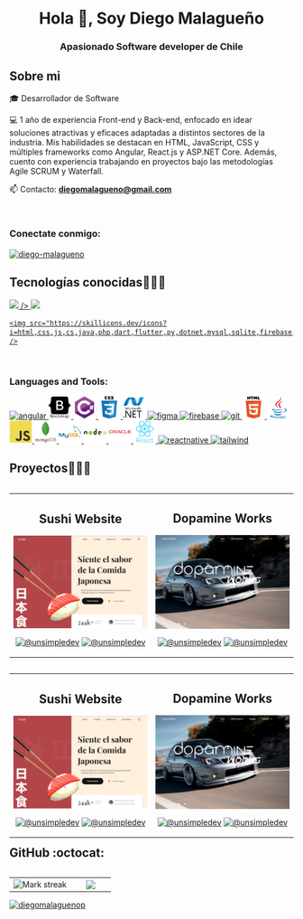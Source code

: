 <h1 align="center">Hola 👋, Soy Diego Malagueño</h1>
<h3 align="center">Apasionado Software developer de Chile</h3>

<h2>Sobre mi </h2>
<!--Intro start-->

<p align="left">
🎓 Desarrollador de Software

💻 1 año de experiencia Front-end y Back-end, enfocado en idear soluciones atractivas y eficaces adaptadas a distintos sectores de la industria. Mis habilidades se destacan en HTML, JavaScript, CSS y múltiples frameworks como Angular, React.js y ASP.NET Core. Además, cuento con experiencia trabajando en proyectos bajo las metodologías Agile SCRUM y Waterfall.

📫 Contacto: **diegomalagueno@gmail.com**
<!--Intro end-->
  </p>
<br>

<h3 align="left">Conectate conmigo:</h3>
<p align="left">
<a href="https://linkedin.com/in/diego-malagueno" target="blank"><img align="center" src="https://raw.githubusercontent.com/rahuldkjain/github-profile-readme-generator/master/src/images/icons/Social/linked-in-alt.svg" alt="diego-malagueno" height="30" width="40" /></a>
</p>

<h2 >Tecnologías conocidas👨🏻‍💻</h2>
<!--tech stack icons-->
<p align="left">
  <a href="https://skillicons.dev">
    <img src="https://skillicons.dev/icons?i=html,css,js,bootstrap,tailwind" <br/>  />
        <img src="https://skillicons.dev/icons?i=mongodb,css,js,bootstrap,tailwind" />

    <img src="https://skillicons.dev/icons?i=html,css,js,cs,java,php,dart,flutter,py,dotnet,mysql,sqlite,firebase,gtk,git,github,vscode=12" />
  </a>
</p>
<br>

<h3 align="left">Languages and Tools:</h3>
<p align="left"> <a href="https://angular.io" target="_blank" rel="noreferrer"> <img src="https://angular.io/assets/images/logos/angular/angular.svg" alt="angular" width="40" height="40"/> </a> <a href="https://getbootstrap.com" target="_blank" rel="noreferrer"> <img src="https://raw.githubusercontent.com/devicons/devicon/master/icons/bootstrap/bootstrap-plain-wordmark.svg" alt="bootstrap" width="40" height="40"/> </a> <a href="https://www.w3schools.com/cs/" target="_blank" rel="noreferrer"> <img src="https://raw.githubusercontent.com/devicons/devicon/master/icons/csharp/csharp-original.svg" alt="csharp" width="40" height="40"/> </a> <a href="https://www.w3schools.com/css/" target="_blank" rel="noreferrer"> <img src="https://raw.githubusercontent.com/devicons/devicon/master/icons/css3/css3-original-wordmark.svg" alt="css3" width="40" height="40"/> </a> <a href="https://dotnet.microsoft.com/" target="_blank" rel="noreferrer"> <img src="https://raw.githubusercontent.com/devicons/devicon/master/icons/dot-net/dot-net-original-wordmark.svg" alt="dotnet" width="40" height="40"/> </a> <a href="https://www.figma.com/" target="_blank" rel="noreferrer"> <img src="https://www.vectorlogo.zone/logos/figma/figma-icon.svg" alt="figma" width="40" height="40"/> </a> <a href="https://firebase.google.com/" target="_blank" rel="noreferrer"> <img src="https://www.vectorlogo.zone/logos/firebase/firebase-icon.svg" alt="firebase" width="40" height="40"/> </a> <a href="https://git-scm.com/" target="_blank" rel="noreferrer"> <img src="https://www.vectorlogo.zone/logos/git-scm/git-scm-icon.svg" alt="git" width="40" height="40"/> </a> <a href="https://www.w3.org/html/" target="_blank" rel="noreferrer"> <img src="https://raw.githubusercontent.com/devicons/devicon/master/icons/html5/html5-original-wordmark.svg" alt="html5" width="40" height="40"/> </a> <a href="https://www.java.com" target="_blank" rel="noreferrer"> <img src="https://raw.githubusercontent.com/devicons/devicon/master/icons/java/java-original.svg" alt="java" width="40" height="40"/> </a> <a href="https://developer.mozilla.org/en-US/docs/Web/JavaScript" target="_blank" rel="noreferrer"> <img src="https://raw.githubusercontent.com/devicons/devicon/master/icons/javascript/javascript-original.svg" alt="javascript" width="40" height="40"/> </a> <a href="https://www.mongodb.com/" target="_blank" rel="noreferrer"> <img src="https://raw.githubusercontent.com/devicons/devicon/master/icons/mongodb/mongodb-original-wordmark.svg" alt="mongodb" width="40" height="40"/> </a> <a href="https://www.mysql.com/" target="_blank" rel="noreferrer"> <img src="https://raw.githubusercontent.com/devicons/devicon/master/icons/mysql/mysql-original-wordmark.svg" alt="mysql" width="40" height="40"/> </a> <a href="https://nodejs.org" target="_blank" rel="noreferrer"> <img src="https://raw.githubusercontent.com/devicons/devicon/master/icons/nodejs/nodejs-original-wordmark.svg" alt="nodejs" width="40" height="40"/> </a> <a href="https://www.oracle.com/" target="_blank" rel="noreferrer"> <img src="https://raw.githubusercontent.com/devicons/devicon/master/icons/oracle/oracle-original.svg" alt="oracle" width="40" height="40"/> </a> <a href="https://reactjs.org/" target="_blank" rel="noreferrer"> <img src="https://raw.githubusercontent.com/devicons/devicon/master/icons/react/react-original-wordmark.svg" alt="react" width="40" height="40"/> </a> <a href="https://reactnative.dev/" target="_blank" rel="noreferrer"> <img src="https://reactnative.dev/img/header_logo.svg" alt="reactnative" width="40" height="40"/> </a> <a href="https://tailwindcss.com/" target="_blank" rel="noreferrer"> <img src="https://www.vectorlogo.zone/logos/tailwindcss/tailwindcss-icon.svg" alt="tailwind" width="40" height="40"/> </a> </p>

<!-------------------------->
<div id="proyectos">
<h2>Proyectos👨🏻‍💻</h2>

<table align="left" >
<tr border="none">
  <td width="45%" align="center">
    <p align="center">
      <h2>Sushi Website</h2>
     <a href="https://sushi-f43bf.web.app/" target="_blank" title="Go to Source">
        <img align="center" width=100% src="/Assets/Sushi.png"   alt="sushi" /></a>
      </p>
    <p align="center">
        <a href="https://sushi-f43bf.web.app/" target="blank"><img align="center" src="https://img.shields.io/badge/website-000000?style=for-the-badge&logo=About.me&logoColor=white" alt="@unsimpledev"  /></a>
      <a href="https://github.com/diegomalaguenop/Sushi-Web" target="blank"><img align="center" src="https://img.shields.io/badge/GitHub-100000?style=for-the-badge&logo=github&logoColor=white" alt="@unsimpledev" /></a>
    </p>       
</td>
  <td width="45%" align="center">
    <p align="center">
      <h2>Dopamine Works</h2>
     <a href="https://dopamine-works.web.app/" target="_blank" title="Go to Source">
        <img align="center" width=100% src="/Assets/Dopamine.png"   alt="dopamine" /></a>
      </p>
    <p align="center">
        <a href="https://dopamine-works.web.app/" target="blank"><img align="center" src="https://img.shields.io/badge/website-000000?style=for-the-badge&logo=About.me&logoColor=white" alt="@unsimpledev"  /></a>
      <a href="https://github.com/diegomalaguenop/Dopamine" target="blank"><img align="center" src="https://img.shields.io/badge/GitHub-100000?style=for-the-badge&logo=github&logoColor=white" alt="@unsimpledev" /></a>
    </p>       
</td>
  

  
</tr>
</table>

<table align="left" >
<tr border="none">
  <td width="45%" align="center">
    <p align="center">
      <h2>Sushi Website</h2>
     <a href="https://sushi-f43bf.web.app/" target="_blank" title="Go to Source">
        <img align="center" width=100% src="/Assets/Sushi.png"   alt="sushi" /></a>
      </p>
    <p align="center">
        <a href="https://sushi-f43bf.web.app/" target="blank"><img align="center" src="https://img.shields.io/badge/website-000000?style=for-the-badge&logo=About.me&logoColor=white" alt="@unsimpledev"  /></a>
      <a href="https://github.com/diegomalaguenop/Sushi-Web" target="blank"><img align="center" src="https://img.shields.io/badge/GitHub-100000?style=for-the-badge&logo=github&logoColor=white" alt="@unsimpledev" /></a>
    </p>       
</td>
  <td width="45%" align="center">
    <p align="center">
      <h2>Dopamine Works</h2>
     <a href="https://dopamine-works.web.app/" target="_blank" title="Go to Source">
        <img align="center" width=100% src="/Assets/Dopamine.png"   alt="dopamine" /></a>
      </p>
    <p align="center">
        <a href="https://dopamine-works.web.app/" target="blank"><img align="center" src="https://img.shields.io/badge/website-000000?style=for-the-badge&logo=About.me&logoColor=white" alt="@unsimpledev"  /></a>
      <a href="https://github.com/diegomalaguenop/Dopamine" target="blank"><img align="center" src="https://img.shields.io/badge/GitHub-100000?style=for-the-badge&logo=github&logoColor=white" alt="@unsimpledev" /></a>
    </p>       
</td>
  

  
</tr>
</table>
  </div>
<br>
<br><br>
<br>
<br><br><br>
<br><br>

<!------------------------->

<h2>GitHub :octocat:</h2>
<!--- stats & Trophy (start) -->
<p align="center">
  <!--- stats (start) -->
<table align="left">
<tr border="none">
<td width="60%" align="center">

<!--  <img  align="center"  src="https://github-readme-stats.vercel.app/api?username=unsimpledev&theme=dark&show_icons=true&count_private=true" />
  <br></br> -->
  <img  title="🔥 Get streak stats for your profile at git.io/streak-stats" alt="Mark streak" src="https://github-readme-streak-stats.herokuapp.com/?user=diegomalaguenop&theme=dark&hide_border=false" /> 
</td>

<td width="40%" align="center">

  <img  align="center"  src="https://github-readme-stats.anuraghazra1.vercel.app/api/top-langs/?username=diegomalaguenop&theme=dark&hide_border=false&no-bg=true&no-frame=true&langs_count=10"/>

  </td>
</tr>
</table>

<!--- trophy (start) -->
<p align="left"> <a href="https://github.com/ryo-ma/github-profile-trophy"><img src="https://github-profile-trophy.vercel.app/?username=diegomalaguenop" alt="diegomalaguenop" /></a> </p>

<!--- trophy (start) -->

</p>        
<!--- stats (end) -->
